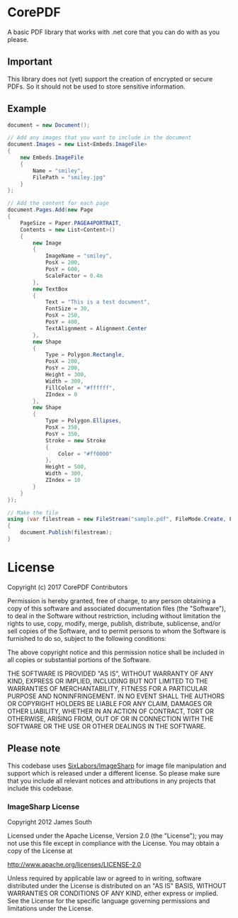 # CorePDF
A basic PDF library that works with .net core that you can do with as you please.

## Important
This library does not (yet) support the creation of encrypted or secure PDFs. So it should not be used
to store sensitive information. 

## Example
``` csharp
document = new Document();

// Add any images that you want to include in the document
document.Images = new List<Embeds.ImageFile>
{
    new Embeds.ImageFile
    {
        Name = "smiley",
        FilePath = "smiley.jpg"
    }
};

// Add the content for each page
document.Pages.Add(new Page
{
    PageSize = Paper.PAGEA4PORTRAIT,
    Contents = new List<Content>()
    {
        new Image
        {
            ImageName = "smiley",
            PosX = 200,
            PosY = 600,
            ScaleFactor = 0.4m
        },
        new TextBox
        {
            Text = "This is a test document",
            FontSize = 30,
            PosX = 250,
            PosY = 400,
            TextAlignment = Alignment.Center
        },
        new Shape
        {
            Type = Polygon.Rectangle,
            PosX = 200,
            PosY = 200,
            Height = 300,
            Width = 300,
            FillColor = "#ffffff",
            ZIndex = 0
        },
        new Shape
        {
            Type = Polygon.Ellipses,
            PosX = 350,
            PosY = 350,
            Stroke = new Stroke
            {
                Color = "#ff0000"
            },
            Height = 500,
            Width = 300,
            ZIndex = 10
        }
    }
});

// Make the file
using (var filestream = new FileStream("sample.pdf", FileMode.Create, FileAccess.Write))
{
    document.Publish(filestream);
}
```

# License
Copyright (c) 2017 CorePDF Contributors

Permission is hereby granted, free of charge, to any person obtaining a copy
of this software and associated documentation files (the "Software"), to deal
in the Software without restriction, including without limitation the rights
to use, copy, modify, merge, publish, distribute, sublicense, and/or sell
copies of the Software, and to permit persons to whom the Software is
furnished to do so, subject to the following conditions:

The above copyright notice and this permission notice shall be included in all
copies or substantial portions of the Software.

THE SOFTWARE IS PROVIDED "AS IS", WITHOUT WARRANTY OF ANY KIND, EXPRESS OR
IMPLIED, INCLUDING BUT NOT LIMITED TO THE WARRANTIES OF MERCHANTABILITY,
FITNESS FOR A PARTICULAR PURPOSE AND NONINFRINGEMENT. IN NO EVENT SHALL THE
AUTHORS OR COPYRIGHT HOLDERS BE LIABLE FOR ANY CLAIM, DAMAGES OR OTHER
LIABILITY, WHETHER IN AN ACTION OF CONTRACT, TORT OR OTHERWISE, ARISING FROM,
OUT OF OR IN CONNECTION WITH THE SOFTWARE OR THE USE OR OTHER DEALINGS IN THE
SOFTWARE.

## Please note
This codebase uses [SixLabors/ImageSharp](https://github.com/SixLabors/ImageSharp) 
for image file manipulation and support which is released under a different license. So 
please make sure that you include all relevant notices and attributions in any projects 
that include this codebase.

### ImageSharp License
Copyright 2012 James South

Licensed under the Apache License, Version 2.0 (the "License");
you may not use this file except in compliance with the License.
You may obtain a copy of the License at

http://www.apache.org/licenses/LICENSE-2.0

Unless required by applicable law or agreed to in writing, software
distributed under the License is distributed on an "AS IS" BASIS,
WITHOUT WARRANTIES OR CONDITIONS OF ANY KIND, either express or implied.
See the License for the specific language governing permissions and
limitations under the License.
